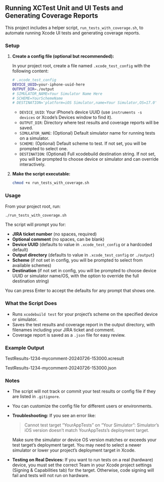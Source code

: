 ## Running XCTest Unit and UI Tests and Generating Coverage Reports

This project includes a helper script, `run_tests_with_coverage.sh`, to automate running Xcode UI tests and generating coverage reports.

### Setup

1. **Create a config file (optional but recommended):**

   In your project root, create a file named `.xcode_test_config` with the following content:

   ```bash
   # .xcode_test_config
   DEVICE_UUID=your-iphone-uuid-here
   OUTPUT_DIR=./output
   # SIMULATOR_NAME=Your Simulator Name Here
   # SCHEME=YourSchemeName
   # DESTINATION='platform=iOS Simulator,name=Your Simulator,OS=17.0'
   ```

   - `DEVICE_UUID`: Your iPhone’s device UUID (use `instruments -s devices` or Xcode’s Devices window to find it).
   - `OUTPUT_DIR`: Directory where test results and coverage reports will be saved.
   - `SIMULATOR_NAME`: (Optional) Default simulator name for running tests on a simulator.
   - `SCHEME`: (Optional) Default scheme to test. If not set, you will be prompted to select one.
   - `DESTINATION`: (Optional) Full xcodebuild destination string. If not set, you will be prompted to choose device or simulator and can override interactively.

2. **Make the script executable:**

   ```bash
   chmod +x run_tests_with_coverage.sh
   ```

### Usage

From your project root, run:

```bash
./run_tests_with_coverage.sh
```

The script will prompt you for:

- **JIRA ticket number** (no spaces, required)
- **Optional comment** (no spaces, can be blank)
- **Device UUID** (defaults to value in `.xcode_test_config` or a hardcoded default)
- **Output directory** (defaults to value in `.xcode_test_config` or `./output`)
- **Scheme** (if not set in config, you will be prompted to select from available schemes)
- **Destination** (if not set in config, you will be prompted to choose device UUID or simulator name/OS, with the option to override the full destination string)

You can press Enter to accept the defaults for any prompt that shows one.

### What the Script Does

- Runs `xcodebuild test` for your project’s scheme on the specified device or simulator.
- Saves the test results and coverage report in the output directory, with filenames including your JIRA ticket and comment.
- Coverage report is saved as a `.json` file for easy review.

### Example Output

TestResults-1234-mycomment-20240726-153000.xcresult

TestResults-1234-mycomment-20240726-153000.json

### Notes

- The script will not track or commit your test results or config file if they are listed in `.gitignore`.
- You can customize the config file for different users or environments.
- **Troubleshooting:** If you see an error like:
  
  > Cannot test target “YourAppTests” on “Your Simulator”: Simulator’s iOS version doesn’t match YourAppTests’s deployment target.
  
  Make sure the simulator or device OS version matches or exceeds your test target’s deployment target. You may need to select a newer simulator or lower your project’s deployment target in Xcode.
- **Testing on Real Devices:** If you want to run tests on a real (hardware) device, you must set the correct Team in your Xcode project settings (Signing & Capabilities tab) for the target. Otherwise, code signing will fail and tests will not run on hardware.